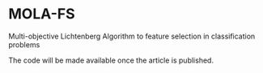 # MOLA-FS
Multi-objective Lichtenberg Algorithm to feature selection in classification problems

The code will be made available once the article is published.
